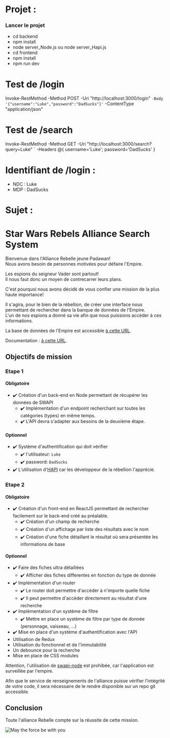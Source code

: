 # Projet : 
### Lancer le projet

  - cd backend
  - npm install
  - node server_Node.js ou node server_Hapi.js
  - cd frontend
  - npm install 
  - npm run dev

# Test de /login
Invoke-RestMethod -Method POST -Uri "http://localhost:3000/login" `
  -Body '{"username":"Luke","password":"DadSucks"}' `
  -ContentType "application/json"

# Test de /search
Invoke-RestMethod -Method GET -Uri "http://localhost:3000/search?query=Luke" `
  -Headers @{
    username='Luke';
    password='DadSucks'
  }

# Identifiant de /login :

  - NDC : Luke 
  - MDP : DadSucks

# Sujet : 

# Star Wars Rebels Alliance Search System
Bienvenue dans l'Alliance Rebelle jeune Padawan!<br/>
Nous avons besoin de personnes motivées pour défaire l'Empire.

Les espions du seigneur Vader sont partout! <br/>
Il nous faut donc un moyen de contrecarrer leurs plans.

C'est pourquoi nous avons décidé de vous confier une mission de la plus haute importance!

Il s'agira, pour le bien de la rébellion, de créer une interface nous permettant de rechercher dans la banque de données de l'Empire.  <br/>
L'un de nos espions a donné sa vie afin que nous puissions accéder à ces informations.
 
La base de données de l'Empire est accessible [à cette URL](https://swapi.dev/).

Documentation : [à cette URL](https://swapi.dev/documentation).

## Objectifs de mission

### Etape 1

#### Obligatoire
 - ✔️ Création d'un back-end en Node permettant de récupérer les données de SWAPI <br /> 
   - ✔️ Implémentation d'un endpoint recherchant sur toutes les catégories (types) en même temps.
   - ✔️ L'API devra s'adapter aux besoins de la deuxième étape.


#### Optionnel
 - ✔️ Système d'authentification qui doit vérifier
    - ✔️ l'utilisateur: `Luke`
    - ✔️ password: `DadSucks`
 - ✔️ L'utilisation d'[HAPI](https://hapi.dev/) car les développeur de la rébellion l'apprécie.


### Etape 2
#### Obligatoire
 - ✔️ Création d'un front-end en ReactJS permettant de rechercher facilement sur le back-end créé au préalable. <br/>
   - ✔️ Création d'un champ de recherche
   - ✔️ Création d'un affichage par liste des résultats avec le nom
   - ✔️ Création d'une fiche détaillant le résultat où sera présentée les informations de base

#### Optionnel
 - ✔️ Faire des fiches ultra détaillées
   - ✔️ Afficher des fiches differentes en fonction du type de donnée
 - ✔️ Implémentation d'un router
   - ✔️ Le router doit permettre d'accèder à n'importe quelle fiche
   - ✔️ Il peut permettre d'accèder directement au résultat d'une recherche
 - ✔️ Implémentation d'un système de filtre
   - ✔️ Mettre en place un système de filtre par type de donnée (personnage, vaisseau, ...)
 - ✔️ Mise en place d'un système d'authentification avec l'API
 - Utilisation de Redux
 - Utilisation du fonctionnel et de l'immutabilité
 - Un debounce pour la recherche
 - Mise en place de CSS modules

Attention, l'utilisation de [swapi-node](https://www.npmjs.com/package/swapi-node) est prohibée, car l'application est surveillée par l'empire. <br/>

Afin que le service de renseignements de l'alliance puisse vérifier l'intégrité de votre code, il sera nécessaire de le rendre disponible sur un repo git accessible.

## Conclusion
Toute l'alliance Rebelle compte sur la réussite de cette mission.

![May the force be with you](https://media.giphy.com/media/JDnaQ8qn0Myuk/200.gif)
